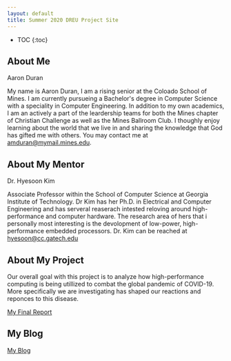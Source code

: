 ```yaml
---
layout: default
title: Summer 2020 DREU Project Site
---
```


* TOC
{:toc}

## About Me

Aaron Duran

My name is Aaron Duran, I am a rising senior at the Coloado School of Mines. I am currently pursueing a Bachelor's degree in Computer Science with a speciality in Computer Engineering. In addition to my own academics, I am an actively a part of the leardership teams for both the Mines chapter of Christian Challenge as well as the Mines Ballroom Club. I thoughly enjoy learning about the world that we live in and sharing the knowledge that God has gifted me with others. You may contact me at amduran@mymail.mines.edu.

## About My Mentor

Dr. Hyesoon Kim

Associate Professor within the School of Computer Science at Georgia Institute of Technology. Dr Kim has her Ph.D. in Electrical and Computer Engineering and has serveral reaserach intested reloving around high-performance and computer hardware. The research area of hers that i personally most interesting is the devolopment of low-power, high-performance embedded processors. Dr. Kim can be reached at hyesoon@cc.gatech.edu


## About My Project

Our overall goal with this project is to analyze how high-performance computing is being utillized to combat the global pandemic of COVID-19. More specifically we are investigating has shaped our reactions and reponces to this disease.

[My Final Report](files/finalreport.pdf)

## My Blog

[My Blog](blog.html)

